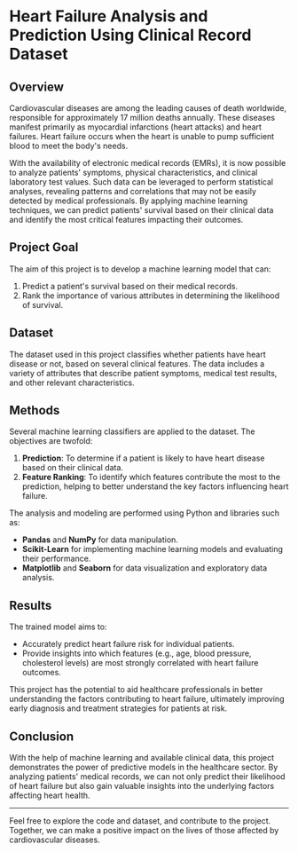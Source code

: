 # Heart Failure Analysis and Prediction Using Clinical Record Dataset

## Overview

Cardiovascular diseases are among the leading causes of death worldwide, responsible for approximately 17 million deaths annually. These diseases manifest primarily as myocardial infarctions (heart attacks) and heart failures. Heart failure occurs when the heart is unable to pump sufficient blood to meet the body's needs.

With the availability of electronic medical records (EMRs), it is now possible to analyze patients' symptoms, physical characteristics, and clinical laboratory test values. Such data can be leveraged to perform statistical analyses, revealing patterns and correlations that may not be easily detected by medical professionals. By applying machine learning techniques, we can predict patients' survival based on their clinical data and identify the most critical features impacting their outcomes.

## Project Goal

The aim of this project is to develop a machine learning model that can:
1. Predict a patient's survival based on their medical records.
2. Rank the importance of various attributes in determining the likelihood of survival.

## Dataset

The dataset used in this project classifies whether patients have heart disease or not, based on several clinical features. The data includes a variety of attributes that describe patient symptoms, medical test results, and other relevant characteristics.

## Methods

Several machine learning classifiers are applied to the dataset. The objectives are twofold:
1. **Prediction**: To determine if a patient is likely to have heart disease based on their clinical data.
2. **Feature Ranking**: To identify which features contribute the most to the prediction, helping to better understand the key factors influencing heart failure.

The analysis and modeling are performed using Python and libraries such as:
- **Pandas** and **NumPy** for data manipulation.
- **Scikit-Learn** for implementing machine learning models and evaluating their performance.
- **Matplotlib** and **Seaborn** for data visualization and exploratory data analysis.

## Results

The trained model aims to:
- Accurately predict heart failure risk for individual patients.
- Provide insights into which features (e.g., age, blood pressure, cholesterol levels) are most strongly correlated with heart failure outcomes.

This project has the potential to aid healthcare professionals in better understanding the factors contributing to heart failure, ultimately improving early diagnosis and treatment strategies for patients at risk.

## Conclusion

With the help of machine learning and available clinical data, this project demonstrates the power of predictive models in the healthcare sector. By analyzing patients' medical records, we can not only predict their likelihood of heart failure but also gain valuable insights into the underlying factors affecting heart health.

---

Feel free to explore the code and dataset, and contribute to the project. Together, we can make a positive impact on the lives of those affected by cardiovascular diseases.
